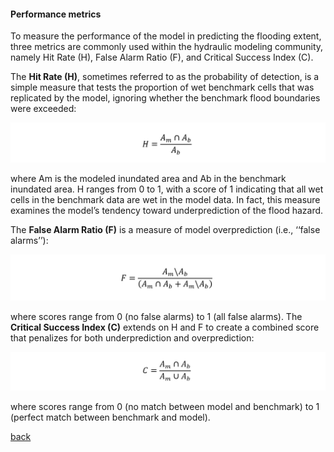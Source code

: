 #### Performance metrics

To measure the performance of the model in predicting the flooding extent, three metrics are commonly used within the hydraulic modeling community, namely Hit Rate (H), False Alarm Ratio (F), and Critical Success Index (C). 

The **Hit Rate (H)**, sometimes referred to as the probability of detection, is a simple measure that tests the proportion of wet benchmark cells that was replicated by
the model, ignoring whether the benchmark flood boundaries were exceeded:

![Image](/Figures/metrics1.PNG)

where Am is the modeled inundated area and Ab in the benchmark inundated area. H ranges from 0 to 1, with a score of 1 indicating that all wet cells in the benchmark data are wet in the model data. In fact, this measure examines the model’s tendency toward underprediction of the flood hazard.

The **False Alarm Ratio (F)** is a measure of model overprediction (i.e., ‘‘false alarms’’):

![Image](/Figures/metrics2.PNG)

where scores range from 0 (no false alarms) to 1 (all false alarms). The **Critical Success Index (C)** extends on H and F to create a combined score that penalizes for both underprediction and overprediction:

![Image](/Figures/metrics3.PNG)

where scores range from 0 (no match between model and benchmark) to 1 (perfect match between benchmark and model).

[back](/EnvAcy5.md)
